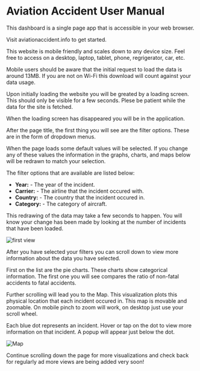 # Aviation Accident User Manual

This dashboard is a single page app that is accessible in your web browser.

Visit aviationaccident.info to get started.

This website is mobile friendly and scales down to any device size. Feel free to access on a desktop, laptop, tablet, phone, regrigerator, car, etc.

Mobile users should be aware that the initial request to load the data is around 13MB. If you are not on Wi-Fi this download will count against your data usage.

Upon initially loading the website you will be greated by a loading screen. This should only be visible for a few seconds. Plese be patient while the data for the site is fetched.

When the loading screen has disappeared you will be in the application.

After the page title, the first thing you will see are the filter options. These are in the form of dropdown menus.

When the page loads some default values will be selected. If you change any of these values the information in the graphs, charts, and maps below will be redrawn to match your selection.

The filter options that are available are listed below:

- **Year:** - The year of the incident.
- **Carrier:** - The airline that the incident occured with.
- **Country:** - The country that the incident occured in.
- **Category:** - The category of aircraft.

This redrawing of the data may take a few seconds to happen. You will know your change has been made by looking at the number of incidents that have been loaded.

![first view](http://i.imgur.com/TQvf1Ih.png)

After you have selected your filters you can scroll down to view more information about the data you have selected.

First on the list are the pie charts. These charts show categorical information. The first one you will see compares the ratio of non-fatal accidents to fatal accidents.

Further scrolling will lead you to the Map. This visualization plots this physical location that each incident occured in. This map is movable and zoomable. On mobile pinch to zoom will work, on desktop just use your scroll wheel.

Each blue dot represents an incident. Hover or tap on the dot to view more information on that incident. A popup will appear just below the dot.

![Map](http://i.imgur.com/5X1aAhZ.png)


Continue scrolling down the page for more visualizations and check back for regularly ad more views are being added very soon!